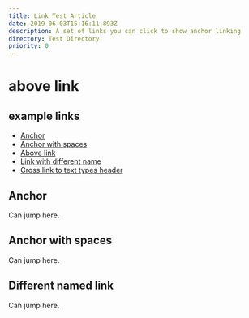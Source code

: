 ```yaml
---
title: Link Test Article
date: 2019-06-03T15:16:11.893Z
description: A set of links you can click to show anchor linking
directory: Test Directory
priority: 0
---
```


# above link

## example links


* [Anchor](#anchor)
* [Anchor with spaces](#anchor-with-spaces)
* [Above link](#above-link)
* [Link with different name](#different-named-link)
* [Cross link to text types header](/text-types#header-2)


## Anchor

Can jump here.

## Anchor with spaces

Can jump here.

## Different named link

Can jump here.